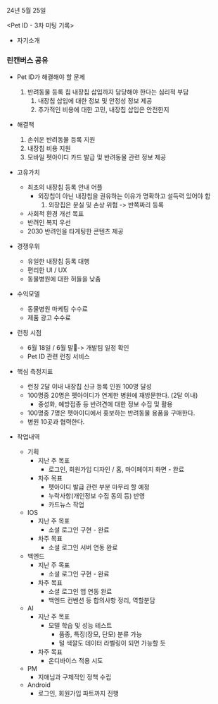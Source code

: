 24년 5월 25일

<Pet ID - 3차 미팅 기록>

- 자기소개

###  린캔버스 공유
- Pet ID가 해결해야 할 문제
	1. 반려동물 등록 칩 내장칩 삽입까지 담당해야 한다는 심리적 부담
		1. 내장칩 삽입에 대한 정보 및 안정성 정보 제공
		2. 추가적인 비용에 대한 고민, 내장칩 삽입은 안전한지
- 해결책
	1. 손쉬운 반려동물 등록 지원
	2. 내장칩 비용 지원
	3. 모바일 펫아이디 카드 발급 및 반려동물 관련 정보 제공
- 고유가치
	- 최초의 내장칩 등록 안내 어플
		- 외장칩이 아닌 내장칩을 권유하는 이유가 명확하고 설득력 있어야 함
			1. 외장칩은 분실 및 손상 위험 -> 반쪽짜리 등록
	- 사회적 환경 개선 목표
	- 반려인 복지 우선
	- 2030 반려인을 타게팅한 콘텐츠 제공
- 경쟁우위
	- 유일한 내장칩 등록 대행
	- 편리한 UI / UX
	- 동물병원에 대한 허들을 낮춤
- 수익모델
	- 동물병원 마케팅 수수료
	- 제품 광고 수수료

- 런칭 시점
	- 6월 18일 / 6월 말-> 개발팀 일정 확인
	- Pet ID 관련 런칭 서비스
- 핵심 측정지표
	- 런칭 2달 이내 내장칩 신규 등록 인원 100명 달성
	- 100명중 20명은 펫아이디가 연계한 병원에 재방문한다. (2달 이내)
		- 중성화, 예방접종 등 반려견에 대한 정보 수집 및 활용
	- 100명중 7명은 펫아이디에서 홍보하는 반려동물 용품을 구매한다.
	- 병원 10곳과 협력한다.

- 작업내역
	- 기획
		- 지난 주 목표 
			- 로그인, 회원가입 디자인 / 홈, 마이페이지 화면 - 완료
		- 차주 목표
			- 펫아이디 발급 관련 부분 마무리 할 예정
			- 누락사항(개인정보 수집 동의 등) 반영
			- 카드뉴스 작업
	- IOS
		- 지난 주 목표
			- 소셜 로그인 구현 - 완료
		- 차주 목표
			- 소셜 로그인 서버 연동 완료
	- 백엔드
		- 지난 주 목표
			- 소셜 로그인 구현 - 완료
		- 차주 목표
			- 소셜 로그인 앱 연동 완료
			- 백엔드 컨벤션 등 합의사항 정리, 역할분담
	- AI
		- 지난 주 목표
			- 모델 학습 및 성능 테스트
				- 품종, 특징(장모, 단모) 분류 가능
				- 털 색깔도 데이터 라벨링이 되면 가능할 듯
		- 차주 목표
			- 온디바이스 적용 시도
	- PM
		- 지애님과 구체적인 정책 수립
	- Android
		- 로그인, 회원가입 파트까지 진행